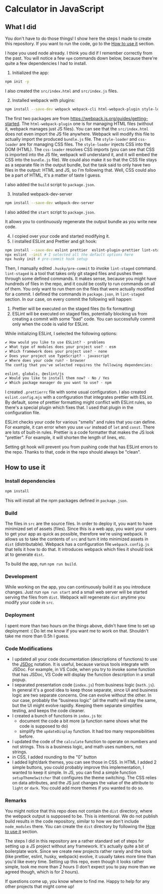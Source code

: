 # Calculator in JavaScript

## What I did

You don't have to do those things! I show here the steps I made to create this repository.
If you want to run the code, go to the [How to use it](#how-to-use-it) section.

I hope you used node already. I think you did if I remember correctly from the past.
You will notice a few `npm` commands down below, because there're quite a few dependencies I had to
install.

1. Initialized the app:

```sh
npm init -y
```

I also created the `src/index.html` and `src/index.js` files.

2. Installed webpack with plugins:

```sh
npm install --save-dev webpack webpack-cli html-webpack-plugin style-loader css-loader
```

The first two packages are from <https://webpack.js.org/guides/getting-started>. The
`html-webpack-plugin` one is for managing HTML files (without it, webpack manages just JS files).
You can see that the `src/index.html` does not even import the JS file anywhere. Webpack will
modify this file to actually import the produced `bundle.js` file.
The `style-loader` and `css-loader` are for managing CSS files. The `style-loader` injects
CSS into the DOM (HTML). The `css-loader` resolves CSS imports (you can see that CSS is imported
into the JS file, webpack will understand it, and it will embed the CSS into the `bundle.js` file).
We could also make it so that the CSS file stays as a separate file in the output bundle, but the
task said to only have two files in the output: HTML and JS, so I'm following that.
Well, CSS could also be a part of HTML, it's a matter of taste I guess.

I also added the `build` script to `package.json`.

3. Installed webpack-dev-server

```sh
npm install --save-dev webpack-dev-server
```

I also added the `start` script to `package.json`.

It allows you to continuously regenerate the output bundle as you write new code.

4. I copied over your code and started modifying it.
5. I installed ESLint and Prettier and git hook:

```sh
npm install --save-dev eslint prettier  eslint-plugin-prettier lint-staged husky
npx eslint --init # I selected all the default options here
npx husky init # pre-commit hook setup
```

Then, I manually edited `.husky/pre-commit` to invoke `lint-staged` command.
`lint-staged` is a tool that takes only git staged files and pushes them through some
defined commands. It makes sense, because you might have hundreds of files in the repo, and it could be costly to run commands on all of them. You only want to run them on the files that were actually modified for a commit. I defined the commands in `package.json`, in `lint-staged` section. In our case, on every commit the following will happen:

1. Prettier will be executed on the staged files (to fix formatting)
2. ESLint will be executed on staged files, potentially blocking us from creating a commit with some
   "bad" code. You can successfully commit only when the code is valid for ESLint.

While initializing ESLint, I selected the following options:

```txt
✔ How would you like to use ESLint? · problems
✔ What type of modules does your project use? · esm
✔ Which framework does your project use? · none
✔ Does your project use TypeScript? · javascript
✔ Where does your code run? · browser
The config that you've selected requires the following dependencies:

eslint, globals, @eslint/js
✔ Would you like to install them now? · No / Yes
✔ Which package manager do you want to use? · npm
```

I created `.prettierrc` file with some usual configuration.
I also created `eslint.config.mjs` with a configuration that integrates prettier with ESLint. By
default, some of prettier formatting might conflict with ESLint rules, so there's a special plugin
which fixes that. I used that plugin in the configuration file.

ESLint checks your code for various "smells" and rules that you can define.
For example, it can error when you use `var` instead of `let` and `const`. There are lots of
built-in rules. Prettier is a code formatter that makes the JS look "prettier". For example,
it will shorten the length of lines, etc.

Setting git hook will prevent you from pushing code that has ESLint errors to the repo.
Thanks to that, code in the repo should always be "clean".

## How to use it

### Install dependencies

```sh
npm install
```

This will install all the npm packages defined in `package.json`.

### Build

The files in `src` are the source files. In order to deploy it, you want to have
minimized set of assets (files). Since this is a web app, you want your users to
get your app as quick as possible, therefore we're using webpack. It allows us to take the contents
of `src` and turn it into minimized assets in `dist` (distributable).
Webpack has a configuration file `webpack.config.js` that tells it how to do that.
It introduces webpack which files it should look at to generate `dist`.

To build the app, run `npm run build`.

### Development

While working on the app, you can continuously build it as you introduce changes.
Just run `npm run start` and a small web server will be started serving the files from `dist`.
Webpack will regenerate `dist` anytime you modify your code in `src`.

### Deployment

I spent more than two hours on the things above, didn't have time to set up deployment :(
Do let me know if you want me to work on that. Shouldn't take me more than 0.5h I guess.

### Code Modifications

- I updated all your code documentation (descriptions of functions) to use the
  [JSDoc](https://jsdoc.app/) notation. It is useful, because various tools integrate with JSDoc. For
  example, in VS Code, when you try to invoke some function that has JSDoc, VS Code will display
  the function description in a small popup.
- I separated presentation code (`index.js`) from business logic (`math.js`). In general it's a good
  idea to keep those separate, since UI and business logic are two separate concerns. One can evolve
  without the other. In our case, probably the "business logic" (all the math) will stay the same,
  but the UI might evolve rapidly. Keeping them separate simplifies testing, and keeps the code
  cleaner.
- I created a bunch of functions in `index.js` to:
  - document the code a bit more (a function name shows what the code is supposed to do)
  - simplify the `updateDisplay` function. It had too many responsibilities before.
- I updated the code of the `calculate` function to operate on numbers and not strings. This is a
  business logic, and math uses numbers, not strings.
- in CSS, I added rounding to the "0" button
- I added light/dark themes, you can see those in CSS. In HTML I added 2 simple buttons, you could
  probably improve this implementation, I wanted to keep it simple. In JS, you can find a simple
  function `setupThemeSwitcher` that configures the theme switching. The CSS relies on data
  attributes, and the JS just changes the value of the attribute to `light` or `dark`. You could
  add more themes if you wanted to do so.

### Remarks

You might notice that this repo does not contain the `dist` directory, where the webpack output is
supposed to be. This is intentional. We do not publish build results in the code repository, similar
to how we don't include `node_modules` there.
You can create the `dist` directory by following the [How to use it](#how-to-use-it) section.

The steps I did in this repository are a rather standard set of steps for setting up a JS project
without any framework. It's actually quite a bit of boilerplate work. Since we create new projects
rather rarely and the tools (like prettier, eslint, husky, webpack) evolve, it usually takes
more time than you'd like every time. Setting up this repo, even though it looks rather simple, took
me more than 2 hours (I don't expect you to pay more than we agreed though, which is for 2 hours).

If questions come up, you know where to find me.
Happy to help for any other projects that might come up!
